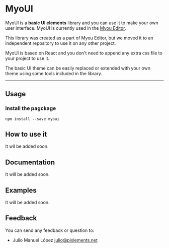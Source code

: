 # MyoUI

MyoUI is a __basic UI elements__ library and you can use it to make your own user interface.
MyoUI is currently used in the [Myou Editor](https://github.com/myou-engine/myou-engine).

This library was created as a part of Myou Editor, but we moved it to an independent repository
to use it on any other project.

MyoUI is based on React and you don't need to append any extra css file to your project to use it.

The basic UI theme can be easily replaced or extended with your own theme using some tools included in the library.

-----
## Usage
### Install the pagckage
```
npm install --save myoui
```

## How to use it
It wil be added soon.

## Documentation
It will be added soon.

## Examples
It will be added soon.


## Feedback

You can send any feedback or question to:
* Julio Manuel López <julio@pixlements.net>
